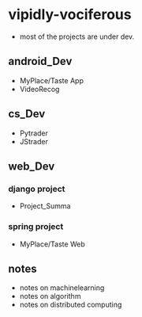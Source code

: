 # vipidly-vociferous
- most of the projects are under dev.

## android_Dev
- MyPlace/Taste App
- VideoRecog


## cs_Dev
- Pytrader
- JStrader


## web_Dev
### django project
- Project_Summa

### spring project
- MyPlace/Taste Web

## notes
- notes on machinelearning
- notes on algorithm
- notes on distributed computing
